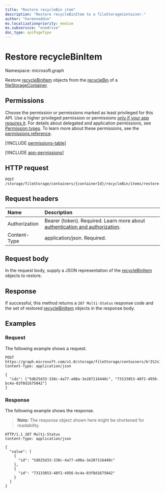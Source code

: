 ```yaml
---
title: "Restore recycleBin item"
description: "Restore recycleBinItem to a fileStorageContainer."
author: "harmoneddie"
ms.localizationpriority: medium
ms.subservice: "onedrive"
doc_type: apiPageType
---
```


# Restore recycleBinItem

Namespace: microsoft.graph

Restore [recycleBinItem](../resources/recyclebinitem.md) objects from the [recycleBin](../resources/recyclebin.md) of a [fileStorageContainer](../resources/filestoragecontainer.md). 

## Permissions

Choose the permission or permissions marked as least privileged for this API. Use a higher privileged permission or permissions [only if your app requires it](/graph/permissions-overview#best-practices-for-using-microsoft-graph-permissions). For details about delegated and application permissions, see [Permission types](/graph/permissions-overview#permission-types). To learn more about these permissions, see the [permissions reference](/graph/permissions-reference).

<!-- {
  "blockType": "permissions",
  "name": "filestoragecontainer-restore-recyclebin-item-permissions"
}
-->
[!INCLUDE [permissions-table](../includes/permissions/filestoragecontainer-restore-recyclebinitem-permissions.md)]

[!INCLUDE [app-permissions](../includes/sharepoint-embedded-app-permissions.md)]

## HTTP request

<!-- {
  "blockType": "ignored"
}
-->

``` http
POST /storage/fileStorage/containers/{containerId}/recycleBin/items/restore
```

## Request headers

|Name|Description|
|:---|:---|
|Authorization|Bearer {token}. Required. Learn more about [authentication and authorization](/graph/auth/auth-concepts).|
|Content-Type|application/json. Required.|

## Request body

In the request body, supply a JSON representation of the [recycleBinItem](../resources/recyclebinitem.md) objects to restore.

## Response

If successful, this method returns a `207 Multi-Status` response code and the set of restored [recycleBinItem](../resources/recyclebinitem.md) objects in the response body.

## Examples

### Request

The following example shows a request.

<!-- {
  "blockType": "request",
  "name": "restore_filestoragecontainer_recyclebin_items",
  "@odata.type": "Collection(microsoft.graph.recycleBinItem)"
}
-->

``` http
POST  https://graph.microsoft.com/v1.0/storage/fileStorage/containers/b!ISJs1WRro0y0EWgkUYcktDa0mE8zSlFEqFzqRn70Zwp1CEtDEBZgQICPkRbil_5Z/recycleBin/items/restore
Content-Type: application/json

{
  "ids": ["5d625d33-338c-4a77-a98a-3e287116440c", "73133853-48f2-4956-bc4a-03f8d1675042"]
}
```
### Response

The following example shows the response.

>**Note:** The response object shown here might be shortened for readability.

<!-- {
  "blockType": "response",
  "truncated": true,
  "@odata.type": "Collection(microsoft.graph.recycleBinItem)"
}
-->

``` http
HTTP/1.1 207 Multi-Status
Content-Type: application/json

{
  "value": [
    {
      "id": "5d625d33-338c-4a77-a98a-3e287116440c"
    },
    {
      "id": "73133853-48f2-4956-bc4a-03f8d1675042"
    }
  ]
}
```

